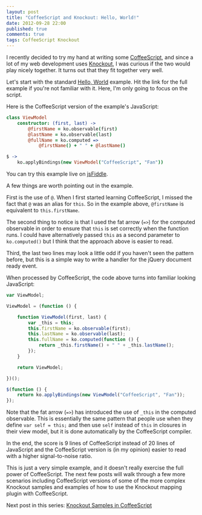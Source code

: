 ```yaml
---
layout: post
title: "CoffeeScript and Knockout: Hello, World!"
date: 2012-09-28 22:00
published: true
comments: true
tags: CoffeeScript Knockout
---
```


I recently decided to try my hand at writing some [CoffeeScript](http://coffeescript.org/), and since a lot of my web development uses [Knockout](http://knockoutjs.com/), I was curious if the two would play nicely together.  It turns out that they fit together very well.

Let's start with the standard [Hello, World](http://knockoutjs.com/examples/helloWorld.html) example.  Hit the link for the full example if you're not familiar with it.  Here, I'm only going to focus on the script.

Here is the CoffeeScript version of the example's JavaScript:

``` coffeescript
class ViewModel
	constructor: (first, last) ->
		@firstName = ko.observable(first)
		@lastName = ko.observable(last)
		@fullName = ko.computed =>
			@firstName() + " " + @lastName()

$ ->
	ko.applyBindings(new ViewModel("CoffeeScript", "Fan"))
```

You can try this example live on [jsFiddle](http://jsfiddle.net/ervwalter/FNDep/).

A few things are worth pointing out in the example.

First is the use of `@`.  When I first started learning CoffeeScript, I missed the fact that `@` was an alias for `this`.  So in the example above, `@firstName` is equivalent to `this.firstName`.

The second thing to notice is that I used the fat arrow (`=>`) for the computed observable in order to ensure that `this` is set correctly when the function runs.  I could have alternatively passed `this` as a second parameter to `ko.computed()` but I think that the approach above is easier to read.

Third, the last two lines may look a little odd if you haven't seen the pattern before, but this is a simple way to write a handler for the jQuery document ready event.

When processed by CoffeeScript, the code above turns into familiar looking JavaScript:

``` javascript
var ViewModel;

ViewModel = (function () {

	function ViewModel(first, last) {
		var _this = this;
		this.firstName = ko.observable(first);
		this.lastName = ko.observable(last);
		this.fullName = ko.computed(function () {
			return _this.firstName() + " " + _this.lastName();
		});
	}

	return ViewModel;

})();

$(function () {
	return ko.applyBindings(new ViewModel("CoffeeScript", "Fan"));
});
```

Note that the fat arrow (`=>`) has introduced the use of `_this` in the computed observable.  This is essentially the same pattern that people use when they define `var self = this;` and then use `self` instead of `this` in closures in their view model, but it is done automatically by the CoffeeScript compiler.

In the end, the score is 9 lines of CoffeeScript instead of 20 lines of JavaScript and the CoffeeScript version is (in my opinion) easier to read with a higher signal-to-noise ratio.

This is just a very simple example, and it doesn't really exercise the full power of CoffeeScript. The next few posts will walk through a few more scenarios including CoffeeScript versions of some of the more complex Knockout samples and examples of how to use the Knockout mapping plugin with CoffeeScript.

Next post in this series: [Knockout Samples in CoffeeScript](/2012/10/04/knockout-samples-in-coffeescript/)
